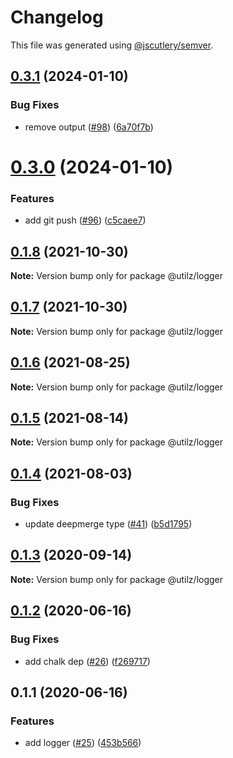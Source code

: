# Changelog

This file was generated using [@jscutlery/semver](https://github.com/jscutlery/semver).

## [0.3.1](https://github.com/devdigital/utilz/compare/@utilz/logger-0.3.0...@utilz/logger-0.3.1) (2024-01-10)


### Bug Fixes

* remove output ([#98](https://github.com/devdigital/utilz/issues/98)) ([6a70f7b](https://github.com/devdigital/utilz/commit/6a70f7b6d2a5b1e3ee9e7a7aac0eec9d57848230))



# [0.3.0](https://github.com/devdigital/utilz/compare/@utilz/logger-0.2.0...@utilz/logger-0.3.0) (2024-01-10)


### Features

* add git push ([#96](https://github.com/devdigital/utilz/issues/96)) ([c5caee7](https://github.com/devdigital/utilz/commit/c5caee75752a5dd2abe7e3419c19c28ddc24cb9c))



## [0.1.8](https://github.com/devdigital/utilz/compare/@utilz/logger@0.1.7...@utilz/logger@0.1.8) (2021-10-30)

**Note:** Version bump only for package @utilz/logger





## [0.1.7](https://github.com/devdigital/utilz/compare/@utilz/logger@0.1.6...@utilz/logger@0.1.7) (2021-10-30)

**Note:** Version bump only for package @utilz/logger





## [0.1.6](https://github.com/devdigital/utilz/compare/@utilz/logger@0.1.5...@utilz/logger@0.1.6) (2021-08-25)

**Note:** Version bump only for package @utilz/logger





## [0.1.5](https://github.com/devdigital/utilz/compare/@utilz/logger@0.1.4...@utilz/logger@0.1.5) (2021-08-14)

**Note:** Version bump only for package @utilz/logger





## [0.1.4](https://github.com/devdigital/utilz/compare/@utilz/logger@0.1.3...@utilz/logger@0.1.4) (2021-08-03)


### Bug Fixes

* update deepmerge type ([#41](https://github.com/devdigital/utilz/issues/41)) ([b5d1795](https://github.com/devdigital/utilz/commit/b5d1795426f8a640122946683bb057a9bf208c11))





## [0.1.3](https://github.com/devdigital/utilz/compare/@utilz/logger@0.1.2...@utilz/logger@0.1.3) (2020-09-14)

**Note:** Version bump only for package @utilz/logger





## [0.1.2](https://github.com/devdigital/utilz/compare/@utilz/logger@0.1.1...@utilz/logger@0.1.2) (2020-06-16)


### Bug Fixes

* add chalk dep ([#26](https://github.com/devdigital/utilz/issues/26)) ([f269717](https://github.com/devdigital/utilz/commit/f269717fd772369d2827d1eb49a16e0383b7e764))





## 0.1.1 (2020-06-16)


### Features

* add logger ([#25](https://github.com/devdigital/utilz/issues/25)) ([453b566](https://github.com/devdigital/utilz/commit/453b566de42a5737adbc15214a01ccaa09b85488))
